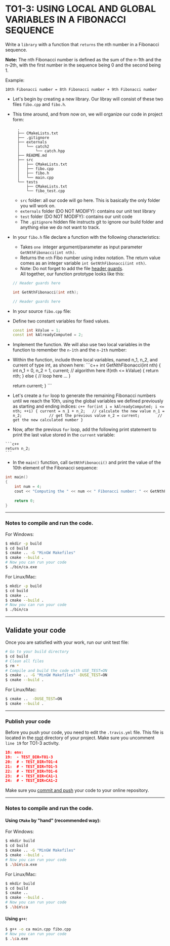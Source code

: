 # TO1-3: USING LOCAL AND GLOBAL VARIABLES IN A FIBONACCI SEQUENCE
Write a `library` with a function that `returns` the nth number in a Fibonacci sequence.

**Note:** The nth Fibonacci number is defined as the sum of the n-1th and the n-2th, with the first number in the sequence being 0 and the second being 1.

Example:
```
10th Fibonacci number = 8th Fibonacci number + 9th Fibonacci number
```
- Let's begin by creating a new library. Our libray will consist of these two files `fibo.cpp` and `fibo.h`.

- This time around, and from now on, we will organize our code in project form:
  ```
    .
    ├── CMakeLists.txt
    ├── .gitignore
    ├── externals
    │   └── catch2
    │       └── catch.hpp
    ├── README.md
    ├── src
    │   ├── CMakeLists.txt
    │   ├── fibo.cpp
    │   ├── fibo.h
    │   └── main.cpp
    └── tests
        ├── CMakeLists.txt
        └── fibo_test.cpp

  ```
    - `src` folder: all our code will go here. This is basically the only folder you will work on.
    - `externals` folder (DO NOT MODIFY): contains our unit test library
    - `test` folder (DO NOT MODIFY): contains our unit code
    - The `.gitignore` hidden file instructs git to ignore our build folder and anything else we do not want to track.

-  In your `fibo.h` file declare a function with the following characteristics: 
   -  Takes `one `integer argument/parameter as input parameter `GetNthFibonacci(int nth)`.
   -  Returns the `nth` Fibo number using index notation. The return value comes as an integer variable `int GetNthFibonacci(int nth)`.
   -  Note: Do not forget to add the file [header guards](https://google.github.io/styleguide/cppguide.html#Header_Files).  
   All together, our function prototype looks like this:
    ```c++
    // Header guards here
    
    int GetNthFibonacci(int nth);
    
    // Header guards here
    ```

-  In your source `fibo.cpp` file:
  - Define two constant variables for fixed values. 
    ```c++
    const int kValue = 1;
    const int kAlreadyComputed = 2;
    ```
   - Implement the function. We will also use two local variables in the function to remember the `n-1th` and the `n-2th` number:

   - Within the function, include three local variables, named n_1, n_2, and current of type int, as shown here:
    ```c++
    int GetNthFibonacci(int nth)
    {
      int n_1 = 0, n_2 = 1, current;
      // algorithm here
      if(nth <= kValue)
      {
        return nth;
      }
      else
      {
        // loop here ...
      }
     
      return current;
    }
    ```
   
   - Let's create a `for` loop to generate the remaining Fibonacci numbers until we reach the 10th, using the global variables we defined previously as starting and ending indices:
    ```c++
    for(int i = kAlreadyComputed; i <= nth; ++i)
    {
        current = n_1 + n_2;   // calculate the new value
        n_1 = n_2;            // get the previous value
        n_2 = current;        // get the new calculated number
    }
    ```
   - Now, after the previous `for` loop, add the following print statement to print the last value stored in the `current` variable:

    ```c++
    return n_2;
    ```

* In the `main()` function, call `GetNthFibonacci()` and print the value of the 10th element of the Fibonacci sequence:
```c++
int main() 
{
    int num = 4;
    cout << "Computing the " << num << " Fibonacci number: " << GetNthFibonacci(num) << endl;
    
    return 0;
}
```
---
### Notes to compile and run the code.

For Windows:
```bash
$ mkdir -p build
$ cd build
$ cmake .. -G "MinGW Makefiles"
$ cmake --build .
# Now you can run your code
$ ./bin/ca.exe
```
For Linux/Mac:
```bash
$ mkdir -p build
$ cd build
$ cmake ..
$ cmake --build .
# Now you can run your code
$ ./bin/ca
```

---
## Validate your code
Once you are satisfied with your work, run our unit test file:
```bash
# Go to your build directory
$ cd build
# Clean all files
$ rm *
# Compile and build the code with USE_TEST=ON
$ cmake .. -G "MinGW Makefiles" -DUSE_TEST=ON
$ cmake --build .
```
For Linux/Mac:
```bash
$ cmake ..  -DUSE_TEST=ON
$ cmake --build .
```
---
### Publish your code
Before you push your code, you need to edit the `.travis.yml` file. This file is located in the [root](../.travis.yml)
directory of your project. Make sure you uncomment `line 19` for TO1-3 activity. 

```CMake
18: env: 
19:  - TEST_DIR=TO1-3
20:  # - TEST_DIR=TO1-4
21:  # - TEST_DIR=TO1-5
22:  # - TEST_DIR=TO1-6
23:  # - TEST_DIR=CA1-1
24:  # - TEST_DIR=CA1-2
```

Make sure you [commit and push](https://code.visualstudio.com/docs/editor/versioncontrol) your code to your online repository.

---

### Notes to compile and run the code.

#### Using `CMake` by "hand" (recommended way):

For Windows:
```bash
$ mkdir build
$ cd build
$ cmake .. -G "MinGW Makefiles"
$ cmake --build .
# Now you can run your code
$ .\bin\ca.exe
```
For Linux/Mac:
```bash
$ mkdir build
$ cd build
$ cmake ..
$ cmake --build .
# Now you can run your code
$ .\bin\ca
```
#### Using `g++`:
```bash
$ g++ -o ca main.cpp fibo.cpp
# Now you can run your code
$ .\ca.exe
```